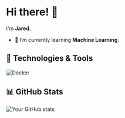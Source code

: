 # Hi there! 👋

I'm **Jared**.

- 🌱 I’m currently learning **Machine Learning**.

## 🔧 Technologies & Tools

![Docker](https://img.shields.io/badge/Docker-2496ED?style=flat-square&logo=docker&logoColor=white)

## 📊 GitHub Stats

![Your GitHub stats](https://github-readme-stats.vercel.app/api?username=Jaredy899&show_icons=true&theme=radical)
